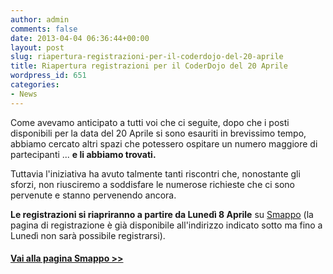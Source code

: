 ```yaml
---
author: admin
comments: false
date: 2013-04-04 06:36:44+00:00
layout: post
slug: riapertura-registrazioni-per-il-coderdojo-del-20-aprile
title: Riapertura registrazioni per il CoderDojo del 20 Aprile
wordpress_id: 651
categories:
- News
---
```


Come avevamo anticipato a tutti voi che ci seguite, dopo che i posti disponibili per la data del 20 Aprile si sono esauriti in brevissimo tempo, abbiamo cercato altri spazi che potessero ospitare un numero maggiore di partecipanti ... **e li abbiamo trovati.**

Tuttavia l'iniziativa ha avuto talmente tanti riscontri che, nonostante gli sforzi, non riusciremo a soddisfare le numerose richieste che ci sono pervenute e stanno pervenendo ancora.

**Le registrazioni si riapriranno a partire da Lunedì 8 Aprile** su [Smappo](http://www.smappo.it/event/514056e287b92_coderdojo-milano.html) (la pagina di registrazione è già disponibile all'indirizzo indicato sotto ma fino a Lunedì non sarà possibile registrarsi).




#### [Vai alla pagina Smappo >>](http://www.smappo.it/event/514056e287b92_coderdojo-milano.html)




